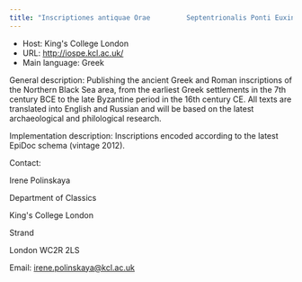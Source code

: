 ```yaml
---
title: "Inscriptiones antiquae Orae         Septentrionalis Ponti Euxini (IOSPE)"
---
```





* Host: King's College London
* URL: <http://iospe.kcl.ac.uk/>
* Main language: Greek



General description: Publishing the ancient Greek and
 Roman inscriptions of the Northern Black Sea area, from the
 earliest Greek settlements in the 7th century BCE to the
 late Byzantine period in the 16th century CE. All texts are
 translated into English and Russian and will be based on
 the latest archaeological and philological research.



Implementation description:
 Inscriptions encoded according to
 the latest EpiDoc schema (vintage 2012).



Contact:
 



Irene Polinskaya


Department of Classics
 
 King's College London
 
 Strand
 
 London WC2R 2LS



Email: [irene.polinskaya@kcl.ac.uk](mailto:irene.polinskaya@kcl.ac.uk)





